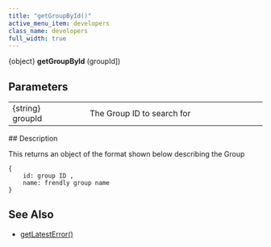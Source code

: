 ```yaml
---
title: "getGroupById()"
active_menu_item: developers
class_name: developers
full_width: true
---
```



{object} **getGroupById** (groupId])

## Parameters

<table>
<tr>
<td width="183">
{string} groupId

</td>
<td width="15">
</td>
<td width="682">
The Group ID to search for

</td>
</tr>
</table>
## Description

This returns an object of the format shown below describing the Group

    {
        id: group ID , 
        name: frendly group name
    }
   

## See Also

 - [getLatestError()](/developers/user-guide/scripting-apis/server-side-api/ssj-object/miscellaneous/getlatesterror)

